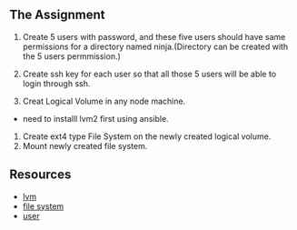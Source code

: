 ## The Assignment

 
1. Create 5 users with password, and these five users should have same permissions for a directory named ninja.(Directory can be created with the 5 users permmission.)
1. Create ssh key for each user so that  all those 5 users will be able to login through ssh.

1. Creat Logical Volume in any node machine.
* need to installl lvm2 first using ansible.
1. Create ext4 type File System on the newly created logical volume.
1. Mount newly created file system.

## Resources

* [lvm](http://docs.ansible.com/ansible/latest/lvol_module.html)
* [file system](http://docs.ansible.com/ansible/latest/filesystem_module.html)
* [user](http://docs.ansible.com/ansible/latest/user_module.html)

 

